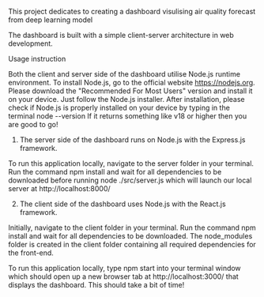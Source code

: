 This project dedicates to creating a dashboard visulising air quality forecast from deep learning model

The dashboard is built with a simple client-server architecture in web development.

Usage instruction

Both the client and server side of the dashboard utilise Node.js runtime environment. To install Node.js, go to the official website https://nodejs.org. Please download the "Recommended For Most Users" version and install it on your device. Just follow the Node.js installer. After installation, please check if Node.js is properly installed on your device by typing in the terminal
node --version
If it returns something like v18 or higher then you are good to go!

1. The server side of the dashboard runs on Node.js with the Express.js framework.

To run this application locally, navigate to the server folder in your terminal. Run the command
npm install
and wait for all dependencies to be downloaded before running
node ./src/server.js
which will launch our local server at http://localhost:8000/

2. The client side of the dashboard uses Node.js with the React.js framework.

Initially, navigate to the client folder in your terminal. Run the command
npm install
and wait for all dependencies to be downloaded. The node_modules folder is created in the client folder containing all required dependencies for the front-end.

To run this application locally, type
npm start
into your terminal window which should open up a new browser tab at http://localhost:3000/ that displays the dashboard. This should take a bit of time!
